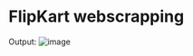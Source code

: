 # FlipKart webscrapping

Output:
![image](https://github.com/sai-manas/error_webscrapping/assets/106865226/b8dbe69d-8673-4096-84a9-83f6b467ae95)
